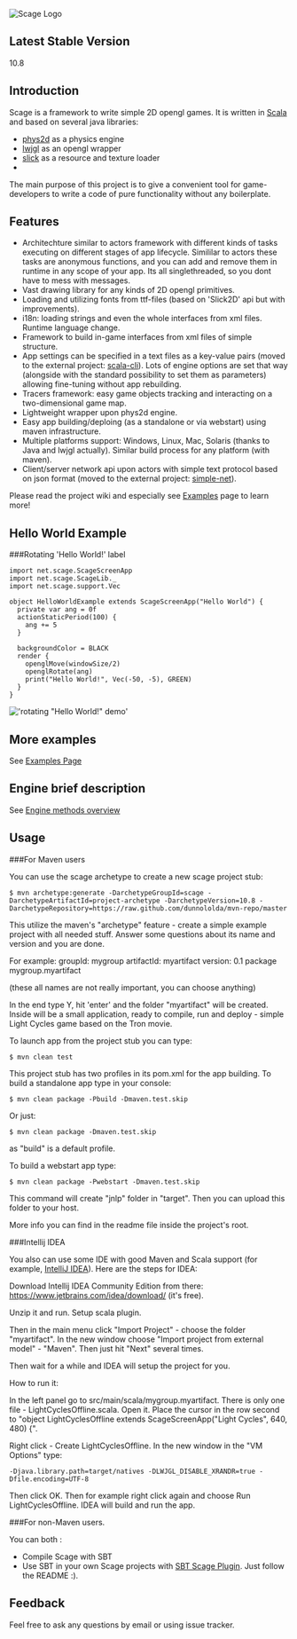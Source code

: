 ![Scage Logo](http://dl.dropbox.com/u/11297078/public_pics/scage-logo.png)

Latest Stable Version
---------------------

10.8

Introduction
------------

Scage is a framework to write simple 2D opengl games. It is written in [Scala](http://scala-lang.org/) and based on several java libraries:

 - [phys2d](https://code.google.com/p/phys2d/) as a physics engine
 - [lwjgl](http://lwjgl.org) as an opengl wrapper
 - [slick](https://code.google.com/p/phys2d/) as a resource and texture loader
 - 

The main purpose of this project is to give a convenient tool for game-developers to write a code of pure functionality without any boilerplate.

Features
--------

 - Architechture similar to actors framework with different kinds of tasks executing on different stages of app lifecycle. Simililar to actors these tasks are anonymous functions, and you can add and remove them in runtime in any scope of your app. Its all singlethreaded, so you dont have to mess with messages.
 - Vast drawing library for any kinds of 2D opengl primitives.
 - Loading and utilizing fonts from ttf-files (based on 'Slick2D' api but with improvements).
 - i18n: loading strings and even the whole interfaces from xml files. Runtime language change.
 - Framework to build in-game interfaces from xml files of simple structure.
 - App settings can be specified in a text files as a key-value pairs (moved to the external project: [scala-cli](https://github.com/dunnololda/scala-cli)). Lots of engine options are set that way (alongside with the standard possibility to set them as parameters) allowing fine-tuning without app rebuilding.
 - Tracers framework: easy game objects tracking and interacting on a two-dimensional game map.
 - Lightweight wrapper upon phys2d engine.
 - Easy app building/deploing (as a standalone or via webstart) using maven infrastructure.
 - Multiple platforms support: Windows, Linux, Mac, Solaris (thanks to Java and lwjgl actually). Similar build process for any platform (with maven).
 - Client/server network api upon actors with simple text protocol based on json format (moved to the external project: [simple-net](https://github.com/dunnololda/simple-net)).
 
Please read the project wiki and especially see [Examples](https://github.com/dunnololda/scage/wiki/Examples) page to learn more!

Hello World Example
-------------------

###Rotating 'Hello World!' label

    import net.scage.ScageScreenApp
    import net.scage.ScageLib._
    import net.scage.support.Vec

    object HelloWorldExample extends ScageScreenApp("Hello World") {
      private var ang = 0f
      actionStaticPeriod(100) {
        ang += 5
      }

      backgroundColor = BLACK
      render {
        openglMove(windowSize/2)
        openglRotate(ang)
        print("Hello World!", Vec(-50, -5), GREEN)
      }
    }

!['rotating "Hello World!" demo'](http://dl.dropbox.com/u/11297078/public_pics/rotating_hello.png)

More examples
-------------

See [Examples Page](https://github.com/dunnololda/scage/wiki/Examples)

Engine brief description
------------------------

See [Engine methods overview](https://github.com/dunnololda/scage/wiki/Scage-methods-overview)

Usage
------------

###For Maven users

You can use the scage archetype to create a new scage project stub:

    $ mvn archetype:generate -DarchetypeGroupId=scage -DarchetypeArtifactId=project-archetype -DarchetypeVersion=10.8 -DarchetypeRepository=https://raw.github.com/dunnololda/mvn-repo/master

This utilize the maven's "archetype" feature - create a simple example project with all needed stuff. Answer some questions about its name and version and you are done.

For example:
groupId: mygroup
artifactId: myartifact
version: 0.1
package mygroup.myartifact

(these all names are not really important, you can choose anything)

In the end type Y, hit 'enter' and the folder "myartifact" will be created. Inside will be a small application, ready to compile, run and deploy - simple Light Cycles game based on the Tron movie.
    
To launch app from the project stub you can type:

    $ mvn clean test
    
This project stub has two profiles in its pom.xml for the app building. To build a standalone app type in your console:

    $ mvn clean package -Pbuild -Dmaven.test.skip
    
Or just:

    $ mvn clean package -Dmaven.test.skip

as "build" is a default profile.

To build a webstart app type:

    $ mvn clean package -Pwebstart -Dmaven.test.skip 
   
This command will create "jnlp" folder in "target". Then you can upload this folder to your host.

More info you can find in the readme file inside the project's root.

###Intellij IDEA

You also can use some IDE with good Maven and Scala support (for example, [IntelliJ IDEA](http://www.jetbrains.com/idea/)). Here are the steps for IDEA:

Download Intellij IDEA Community Edition from there: https://www.jetbrains.com/idea/download/ (it's free).

Unzip it and run. Setup scala plugin.

Then in the main menu click "Import Project" - choose the folder "myartifact".
In the new window choose "Import project from external model" - "Maven". Then just hit "Next" several times.

Then wait for a while and IDEA will setup the project for you.

How to run it:

In the left panel go to src/main/scala/mygroup.myartifact. There is only one file - LightCyclesOffline.scala. Open it. Place the cursor in the row second to "object LightCyclesOffline extends ScageScreenApp("Light Cycles", 640, 480) {". 

Right click - Create LightCyclesOffline. In the new window in the "VM Options" type:

    -Djava.library.path=target/natives -DLWJGL_DISABLE_XRANDR=true -Dfile.encoding=UTF-8

Then click OK. Then for example right click again and choose Run LightCyclesOffline. IDEA will build and run the app.

###For non-Maven users.

You can both :
 - Compile Scage with SBT
 - Use SBT in your own Scage projects with [SBT Scage Plugin](https://github.com/mvallerie/sbt-scage-plugin). Just follow the README :).

Feedback
--------

Feel free to ask any questions by email or using issue tracker.

